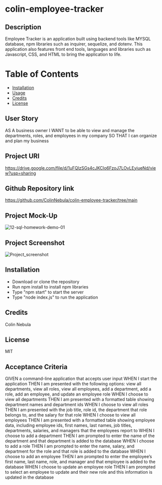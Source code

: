 # colin-employee-tracker


## Description
Employee Tracker is an application built using backend tools like MYSQL database, npm libraries such as inquirer, sequelize, and dotenv. This application also features front end tools, languages and libraries such as Javascript, CSS, and HTML to bring the application to life. 


# Table of Contents
* [Installation](#installation)
* [Usage](#usage)
* [Credits](#credits)
* [License](#license)

## User Story
AS A business owner
I WANT to be able to view and manage the departments, roles, and employees in my company
SO THAT I can organize and plan my business

## Project URl
https://drive.google.com/file/d/1uFQlzSGs4cJKClo6FzoJ7LOvLEyiueNd/view?usp=sharing

## Github Repository link
https://github.com/ColinNebula/colin-employee-tracker/tree/main

## Project Mock-Up
![12-sql-homework-demo-01](https://user-images.githubusercontent.com/57843842/136423125-55b77983-ab3b-466c-85cb-98fb3f47b858.gif)

## Project Screenshot
![Project_screenshot](https://user-images.githubusercontent.com/57843842/136423644-8e17aa82-1825-49fe-8ca5-b6bfbb327d05.jpg)

## Installation
* Download or clone the repository
* Run npm install to install npm libraries
* Type "npm start" to start the server
* Type "node index.js" to run the application

## Credits
Colin Nebula

## License
MIT

## Acceptance Criteria
GIVEN a command-line application that accepts user input
WHEN I start the application
THEN I am presented with the following options: view all departments, view all roles, view all employees, add a department, add a role, add an employee, and update an employee role
WHEN I choose to view all departments
THEN I am presented with a formatted table showing department names and department ids
WHEN I choose to view all roles
THEN I am presented with the job title, role id, the department that role belongs to, and the salary for that role
WHEN I choose to view all employees
THEN I am presented with a formatted table showing employee data, including employee ids, first names, last names, job titles, departments, salaries, and managers that the employees report to
WHEN I choose to add a department
THEN I am prompted to enter the name of the department and that department is added to the database
WHEN I choose to add a role
THEN I am prompted to enter the name, salary, and department for the role and that role is added to the database
WHEN I choose to add an employee
THEN I am prompted to enter the employee’s first name, last name, role, and manager and that employee is added to the database
WHEN I choose to update an employee role
THEN I am prompted to select an employee to update and their new role and this information is updated in the database 